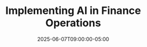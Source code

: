 ---
title: "Implementing AI in Finance Operations"
date: 2025-06-07T09:00:00-05:00
draft: false
description: "Practical guidance on deploying AI solutions across finance operations, from accounts payable to fraud detection and compliance."
slug: "implementing-ai-finance-operations"
tags: ["finance operations", "process automation", "intelligent automation", "accounts payable", "fraud detection"]
categories: ["Finance Leadership in the AI Era"]
series: ["Financial Leadership in the AI Era"]
series_order: 6
showToc: true
--- 